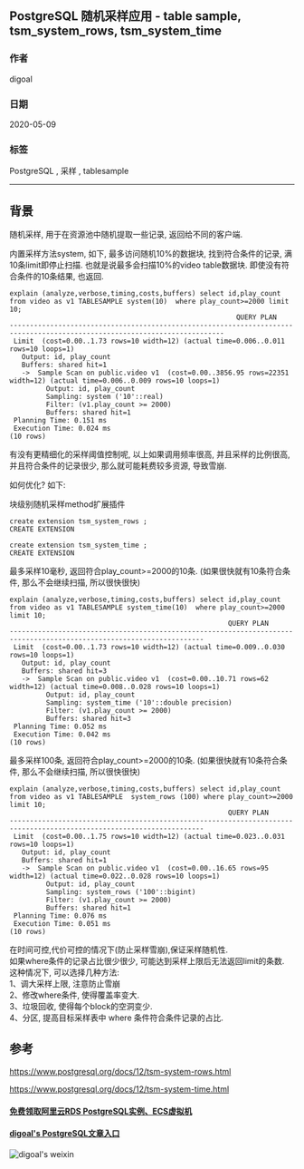 ## PostgreSQL 随机采样应用 - table sample, tsm_system_rows, tsm_system_time  
  
### 作者  
digoal  
  
### 日期  
2020-05-09  
  
### 标签  
PostgreSQL , 采样 , tablesample 
  
----  
  
## 背景  
随机采样, 用于在资源池中随机提取一些记录, 返回给不同的客户端.   
  
内置采样方法system, 如下, 最多访问随机10%的数据块, 找到符合条件的记录, 满10条limit即停止扫描. 也就是说最多会扫描10%的video table数据块. 即使没有符合条件的10条结果, 也返回.   
  
```  
explain (analyze,verbose,timing,costs,buffers) select id,play_count from video as v1 TABLESAMPLE system(10)  where play_count>=2000 limit 10;  
                                                        QUERY PLAN                                                           
---------------------------------------------------------------------------------------------------------------------------  
 Limit  (cost=0.00..1.73 rows=10 width=12) (actual time=0.006..0.011 rows=10 loops=1)  
   Output: id, play_count  
   Buffers: shared hit=1  
   ->  Sample Scan on public.video v1  (cost=0.00..3856.95 rows=22351 width=12) (actual time=0.006..0.009 rows=10 loops=1)  
         Output: id, play_count  
         Sampling: system ('10'::real)  
         Filter: (v1.play_count >= 2000)  
         Buffers: shared hit=1  
 Planning Time: 0.151 ms  
 Execution Time: 0.024 ms  
(10 rows)  
```  
  
有没有更精细化的采样阈值控制呢, 以上如果调用频率很高, 并且采样的比例很高, 并且符合条件的记录很少, 那么就可能耗费较多资源, 导致雪崩.  
  
如何优化? 如下:   
  
块级别随机采样method扩展插件  
  
```  
create extension tsm_system_rows ;  
CREATE EXTENSION  
  
create extension tsm_system_time ;  
CREATE EXTENSION  
```  
  
最多采样10毫秒, 返回符合play_count>=2000的10条. (如果很快就有10条符合条件, 那么不会继续扫描, 所以很快很快)  
  
```  
explain (analyze,verbose,timing,costs,buffers) select id,play_count from video as v1 TABLESAMPLE system_time(10)  where play_count>=2000 limit 10;  
                                                      QUERY PLAN                                                        
----------------------------------------------------------------------------------------------------------------------  
 Limit  (cost=0.00..1.73 rows=10 width=12) (actual time=0.009..0.030 rows=10 loops=1)  
   Output: id, play_count  
   Buffers: shared hit=3  
   ->  Sample Scan on public.video v1  (cost=0.00..10.71 rows=62 width=12) (actual time=0.008..0.028 rows=10 loops=1)  
         Output: id, play_count  
         Sampling: system_time ('10'::double precision)  
         Filter: (v1.play_count >= 2000)  
         Buffers: shared hit=3  
 Planning Time: 0.052 ms  
 Execution Time: 0.042 ms  
(10 rows)  
```  
  
最多采样100条, 返回符合play_count>=2000的10条. (如果很快就有10条符合条件, 那么不会继续扫描, 所以很快很快)  
  
```  
explain (analyze,verbose,timing,costs,buffers) select id,play_count from video as v1 TABLESAMPLE  system_rows (100) where play_count>=2000 limit 10;  
                                                      QUERY PLAN                                                        
----------------------------------------------------------------------------------------------------------------------  
 Limit  (cost=0.00..1.75 rows=10 width=12) (actual time=0.023..0.031 rows=10 loops=1)  
   Output: id, play_count  
   Buffers: shared hit=1  
   ->  Sample Scan on public.video v1  (cost=0.00..16.65 rows=95 width=12) (actual time=0.022..0.028 rows=10 loops=1)  
         Output: id, play_count  
         Sampling: system_rows ('100'::bigint)  
         Filter: (v1.play_count >= 2000)  
         Buffers: shared hit=1  
 Planning Time: 0.076 ms  
 Execution Time: 0.051 ms  
(10 rows)  
```  
  
在时间可控,代价可控的情况下(防止采样雪崩),保证采样随机性.   
如果where条件的记录占比很少很少, 可能达到采样上限后无法返回limit的条数. 这种情况下, 可以选择几种方法:  
1、调大采样上限, 注意防止雪崩  
2、修改where条件, 使得覆盖率变大.  
3、垃圾回收, 使得每个block的空洞变少.  
4、分区, 提高目标采样表中 where 条件符合条件记录的占比.   
  
## 参考  
  
https://www.postgresql.org/docs/12/tsm-system-rows.html  
  
https://www.postgresql.org/docs/12/tsm-system-time.html  
  
  
#### [免费领取阿里云RDS PostgreSQL实例、ECS虚拟机](https://www.aliyun.com/database/postgresqlactivity "57258f76c37864c6e6d23383d05714ea")
  
  
#### [digoal's PostgreSQL文章入口](https://github.com/digoal/blog/blob/master/README.md "22709685feb7cab07d30f30387f0a9ae")
  
  
![digoal's weixin](../pic/digoal_weixin.jpg "f7ad92eeba24523fd47a6e1a0e691b59")
  
